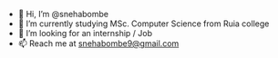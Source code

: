 - 👋 Hi, I’m @snehabombe
- 🌱 I’m currently studying MSc. Computer Science from Ruia college 
- 💞️ I’m looking for an internship / Job
- 📫 Reach me at snehabombe9@gmail.com

<!---
I've tried my hands at a few applications majorly related to security and analysis of data. Please check out my projects.
--->
